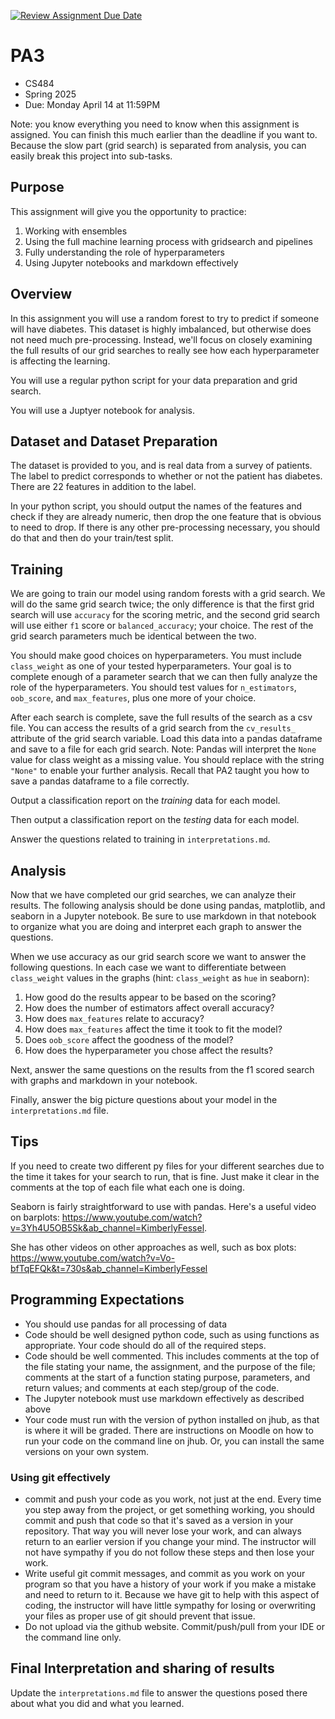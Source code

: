 [![Review Assignment Due Date](https://classroom.github.com/assets/deadline-readme-button-22041afd0340ce965d47ae6ef1cefeee28c7c493a6346c4f15d667ab976d596c.svg)](https://classroom.github.com/a/YiyFbQSs)
# PA3

* CS484
* Spring 2025
* Due: Monday April 14 at 11:59PM

Note: you know everything you need to know when this assignment is assigned. You can finish this much earlier than the deadline if you want to. Because the slow part (grid search) is separated from analysis, you can easily break this project into sub-tasks.

## Purpose

This assignment will give you the opportunity to practice:
1. Working with ensembles
2. Using the full machine learning process with gridsearch and pipelines
3. Fully understanding the role of hyperparameters
4. Using Jupyter notebooks and markdown effectively

## Overview 

In this assignment you will use a random forest to try to predict if someone will have diabetes. This dataset is highly imbalanced, but otherwise does not need much pre-processing. Instead, we'll focus on closely examining the full results of our grid searches to really see how each hyperparameter is affecting the learning.

You will use a regular python script for your data preparation and grid search.

You will use a Juptyer notebook for analysis.


## Dataset and Dataset Preparation

The dataset is provided to you, and is real data from a survey of patients. The label to predict corresponds to whether or not the patient has diabetes. There are 22 features in addition to the label.

In your python script, you should output the names of the features and check if they are already numeric, then drop the one feature that is obvious to need to drop. If there is any other pre-processing necessary, you should do that and then do your train/test split.


## Training

We are going to train our model using random forests with a grid search. We will do the same grid search twice; the only difference is that the first grid search will use `accuracy` for the scoring metric, and the second grid search will use either `f1` score or `balanced_accuracy`; your choice. The rest of the grid search parameters much be identical between the two.

You should make good choices on hyperparameters. You must include `class_weight` as one of your tested hyperparameters. Your goal is to complete enough of a parameter search that we can then fully analyze the role of the hyperparameters. You should test values for `n_estimators`, `oob_score`, and `max_features`, plus one more of your choice. 

After each search is complete, save the full results of the search as a csv file. You can access the results of a grid search from the `cv_results_` attribute of the grid search variable. Load this data into a pandas dataframe and save to a file for each grid search. Note: Pandas will interpret the `None` value for class weight as a missing value. You should replace with the string `"None"` to enable your further analysis. Recall that PA2 taught you how to save a pandas dataframe to a file correctly.

Output a classification report on the *training* data for each model.

Then output a classification report on the *testing* data for each model.

Answer the questions related to training in `interpretations.md`.

## Analysis

Now that we have completed our grid searches, we can analyze their results. The following analysis should be done using pandas, matplotlib, and seaborn in a Jupyter notebook. Be sure to use markdown in that notebook to organize what you are doing and interpret each graph to answer the questions.

When we use accuracy as our grid search score we want to answer the following questions. In each case we want to differentiate between `class_weight` values in the graphs (hint: `class_weight` as `hue` in seaborn):
1. How good do the results appear to be based on the scoring?
2. How does the number of estimators affect overall accuracy?
3. How does `max_features` relate to accuracy?
4. How does `max_features` affect the time it took to fit the model?
5. Does `oob_score` affect the goodness of the model?
6. How does the hyperparameter you chose affect the results?

Next, answer the same questions on the results from the f1 scored search with graphs and markdown in your notebook.

Finally, answer the big picture questions about your model in the `interpretations.md` file.

## Tips

If you need to create two different py files for your different searches due to the time it takes for your search to run, that is fine. Just make it clear in the comments at the top of each file what each one is doing.

Seaborn is fairly straightforward to use with pandas. Here's a useful video on barplots: https://www.youtube.com/watch?v=3Yh4U5OB5Sk&ab_channel=KimberlyFessel. 

She has other videos on other approaches as well, such as box plots: https://www.youtube.com/watch?v=Vo-bfTqEFQk&t=730s&ab_channel=KimberlyFessel

## Programming Expectations 

* You should use pandas for all processing of data
* Code should be well designed python code, such as using functions as appropriate. Your code should do all of the required steps.
* Code should be well commented. This includes comments at the top of the file stating your name, the assignment, and the purpose of the file; comments at the start of a function stating purpose, parameters, and return values; and comments at each step/group of the code.
* The Jupyter notebook must use markdown effectively as described above
* Your code must run with the version of python installed on jhub, as that is where it will be graded. There are instructions on Moodle on how to run your code on the command line on jhub. Or, you can install the same versions on your own system. 


### Using git effectively
* commit and push your code as you work, not just at the end. Every time you step away from the project, or get something working, you should commit and push that code so that it's saved as a version in your repository. That way you will never lose your work, and can always return to an earlier version if you change your mind. The instructor will not have sympathy if you do not follow these steps and then lose your work.
* Write useful git commit messages, and commit as you work on your program so that you have a history of your work if you make a mistake and need to return to it. Because we have git to help with this aspect of coding, the instructor will have little sympathy for losing or overwriting your files as proper use of git should prevent that issue.
* Do not upload via the github website. Commit/push/pull from your IDE or the command line only.



## Final Interpretation and sharing of results

Update the `interpretations.md` file to answer the questions posed there about what you did and what you learned.

